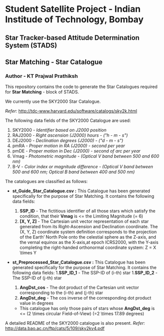 # Student Satellite Project - Indian Institude of Technology, Bombay

## Star Tracker-based Attitude Determination System (STADS)

## Star Matching - Star Catalogue

### Author - KT Prajwal Prathiksh

This repository contains the code to generate the Star Catalogues required for **Star Matching** - block of STADS.

We currently use the SKY2000 Star Catalogue.

*Refer:* http://tdc-www.harvard.edu/software/catalogs/sky2k.html

The following data fields of the SKY2000 Catalogue are used:

1. SKY2000 - *Identifier based on J2000 position*
1. RAJ2000 - *Right ascension (J2000) hours - ("h - m - s")*
1. DEJ2000 - *Declination degrees (J2000) - ("d - m - s")*
1. pmRA - *Proper motion in RA (J2000) - second per year*
1. pmDE - *Proper motion in Dec (J2000) - second of arc per year*
1. Vmag - *Photometric magnitude - (Optical V band between 500 and 600 nm)*
1. B-V - *Color index or magnitude difference - (Optical V band between 500 and 600 nm; Optical B band between 400 and 500 nm)*

The catalogues are classified as follows:

* **st_Guide_Star_Catalogue.csv :** This Catalogue has been generated specifically for the purpose of Star Matching. It contains the following data fields:
	1. **SSP_ID** - The fictitious identifier of all those stars which satisfy the condition, that their **Vmag** is <= the Limiting Magnitude (= 6)
	1. **[X, Y, Z]** - The Cartesian unit vector representation of each star generated from its Right-Ascension and Declination coordinate. The (X, Y, Z) coordinate system definition corresponds to the projection of the Earth’ North Pole onto the celestial sphere as the Z-axis, and the vernal equinox as the X-axis,at epoch ICRS2000, with the Y-axis completing the right-handed orthonormal coordinate system: Z = X \times Y

* **st_Preprocessed_Star_Catalogue.csv :** This Catalogue has been generated specifically for the purpose of Star Matching. It contains the following data fields:
	1.**SSP_ID_1** - The SSP-ID of (i-th) star
	1.**SSP_ID_2** - The SSP-ID of (j-th) star
	1. **AngDst_cos** - The dot product of the Cartesian unit vector corresponding to the (i-th) and (j-th) star
	1. **AngDst_deg** - The cos inverse of the corresponding dot product value in degrees
	* This catalogue has only those pairs of stars whose **AngDst_deg** is <= (2 \times circular Field-of-View) (=2 \times 17.89 degrees)


A detailed README of the SKY2000 catalogue is also present.
*Refer:* http://data.bao.ac.cn/ftp/cats/5/109/sky2kv4.pdf